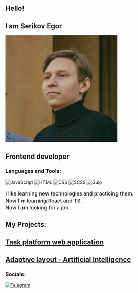 ## Hello!

## I am Serikov Egor

<img src="assets/serikov.jpg" width="350" alt="Serikov Egor">

## Frontend developer

### Languages and Tools:

![JavaScript](https://img.shields.io/badge/-JavaScript-090909?style=for-the-badge&logo=JavaScript)
![HTML](https://img.shields.io/badge/-Html-090909?style=for-the-badge&logo=HTML5)
![CSS](https://img.shields.io/badge/-CSS-090909?style=for-the-badge&logo=CSS3)
![SCSS](https://img.shields.io/badge/-SCSS-090909?style=for-the-badge&logo=Sass)
![Gulp](https://img.shields.io/badge/-Gulp-090909?style=for-the-badge&logo=gulp)

<p style="font-size: 16px; font-weight:500; line-height: 22px;">
    I like learning new technologies and practicing them. <br>
    Now I'm learning React and TS. <br>
    Now I am looking for a job.
</p>


## My Projects:
## <a href="https://serikovlearning.github.io/petProject/" target="_blank">Task platform web application</a>
## <a href="https://serikovlearning.github.io/responsiveMenu/" target="_blank">Adaptive layout - Artificial Intelligence</a>


### Socials:

[![Telegram](https://img.shields.io/badge/-Telegram-090909?style=for-the-badge&logo=telegram&logoColor=27A0D9)](https://t.me/soundbyfaresto)
